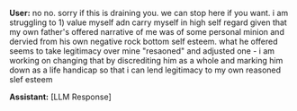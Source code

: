 **User:**
no no. sorry if this is draining you. we can stop here if you want. i am struggling to 1) value myself adn carry myself in high self regard given that my own father's offered narrative of me was of some personal minion and dervied from his own negative rock bottom self esteem. what he offered seems to take legitimacy over mine "resaoned" and adjusted one - i am working on changing that by discrediting him as a whole and marking him down as a life handicap so that i can lend legitimacy to my own reasoned slef esteem

**Assistant:**
[LLM Response]

